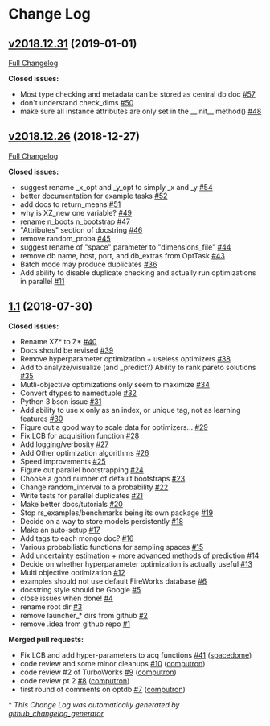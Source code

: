 # Change Log

## [v2018.12.31](https://github.com/hackingmaterials/rocketsled/tree/v2018.12.31) (2019-01-01)
[Full Changelog](https://github.com/hackingmaterials/rocketsled/compare/v2018.12.26...v2018.12.31)

**Closed issues:**

- Most type checking and metadata can be stored as central db doc [\#57](https://github.com/hackingmaterials/rocketsled/issues/57)
- don't understand check\_dims [\#50](https://github.com/hackingmaterials/rocketsled/issues/50)
- make sure all instance attributes are only set in the \_\_init\_\_ method\(\) [\#48](https://github.com/hackingmaterials/rocketsled/issues/48)

## [v2018.12.26](https://github.com/hackingmaterials/rocketsled/tree/v2018.12.26) (2018-12-27)
[Full Changelog](https://github.com/hackingmaterials/rocketsled/compare/1.1...v2018.12.26)

**Closed issues:**

- suggest rename \_x\_opt and \_y\_opt to simply \_x and \_y [\#54](https://github.com/hackingmaterials/rocketsled/issues/54)
- better documentation for example tasks [\#52](https://github.com/hackingmaterials/rocketsled/issues/52)
- add docs to return\_means [\#51](https://github.com/hackingmaterials/rocketsled/issues/51)
- why is XZ\_new one variable? [\#49](https://github.com/hackingmaterials/rocketsled/issues/49)
- rename n\_boots n\_bootstrap [\#47](https://github.com/hackingmaterials/rocketsled/issues/47)
- "Attributes" section of docstring [\#46](https://github.com/hackingmaterials/rocketsled/issues/46)
- remove random\_proba [\#45](https://github.com/hackingmaterials/rocketsled/issues/45)
- suggest rename of "space" parameter to "dimensions\_file" [\#44](https://github.com/hackingmaterials/rocketsled/issues/44)
- remove db name, host, port, and db\_extras from OptTask [\#43](https://github.com/hackingmaterials/rocketsled/issues/43)
- Batch mode may produce duplicates [\#36](https://github.com/hackingmaterials/rocketsled/issues/36)
- Add ability to disable duplicate checking and actually run optimizations in parallel [\#11](https://github.com/hackingmaterials/rocketsled/issues/11)

## [1.1](https://github.com/hackingmaterials/rocketsled/tree/1.1) (2018-07-30)
**Closed issues:**

- Rename XZ\* to Z\* [\#40](https://github.com/hackingmaterials/rocketsled/issues/40)
- Docs should be revised  [\#39](https://github.com/hackingmaterials/rocketsled/issues/39)
- Remove hyperparameter optimization + useless optimizers [\#38](https://github.com/hackingmaterials/rocketsled/issues/38)
- Add to analyze/visualize \(and \_predict?\) Ability to rank pareto solutions [\#35](https://github.com/hackingmaterials/rocketsled/issues/35)
- Mutli-objective optimizations only seem to maximize [\#34](https://github.com/hackingmaterials/rocketsled/issues/34)
- Convert dtypes to namedtuple [\#32](https://github.com/hackingmaterials/rocketsled/issues/32)
- Python 3 bson issue [\#31](https://github.com/hackingmaterials/rocketsled/issues/31)
- Add ability to use x only as an index, or unique tag, not as learning features [\#30](https://github.com/hackingmaterials/rocketsled/issues/30)
- Figure out a good way to scale data for optimizers... [\#29](https://github.com/hackingmaterials/rocketsled/issues/29)
- Fix LCB for acquisition function [\#28](https://github.com/hackingmaterials/rocketsled/issues/28)
- Add logging/verbosity [\#27](https://github.com/hackingmaterials/rocketsled/issues/27)
- Add Other optimization algorithms [\#26](https://github.com/hackingmaterials/rocketsled/issues/26)
- Speed improvements [\#25](https://github.com/hackingmaterials/rocketsled/issues/25)
- Figure out parallel bootstrapping [\#24](https://github.com/hackingmaterials/rocketsled/issues/24)
- Choose a good number of default bootstraps [\#23](https://github.com/hackingmaterials/rocketsled/issues/23)
- Change random\_interval to a probability [\#22](https://github.com/hackingmaterials/rocketsled/issues/22)
- Write tests for parallel duplicates [\#21](https://github.com/hackingmaterials/rocketsled/issues/21)
- Make better docs/tutorials [\#20](https://github.com/hackingmaterials/rocketsled/issues/20)
- Stop rs\_examples/benchmarks being its own package [\#19](https://github.com/hackingmaterials/rocketsled/issues/19)
- Decide on a way to store models persistently [\#18](https://github.com/hackingmaterials/rocketsled/issues/18)
- Make an auto-setup [\#17](https://github.com/hackingmaterials/rocketsled/issues/17)
- Add tags to each mongo doc? [\#16](https://github.com/hackingmaterials/rocketsled/issues/16)
- Various probabilistic functions for sampling spaces [\#15](https://github.com/hackingmaterials/rocketsled/issues/15)
- Add uncertainty estimation + more advanced methods of prediction [\#14](https://github.com/hackingmaterials/rocketsled/issues/14)
- Decide on whether hyperparameter optimization is actually useful [\#13](https://github.com/hackingmaterials/rocketsled/issues/13)
- Multi objective optimization [\#12](https://github.com/hackingmaterials/rocketsled/issues/12)
- examples should not use default FireWorks database [\#6](https://github.com/hackingmaterials/rocketsled/issues/6)
- docstring style should be Google [\#5](https://github.com/hackingmaterials/rocketsled/issues/5)
- close issues when done! [\#4](https://github.com/hackingmaterials/rocketsled/issues/4)
- rename root dir [\#3](https://github.com/hackingmaterials/rocketsled/issues/3)
- remove launcher\_\* dirs from github [\#2](https://github.com/hackingmaterials/rocketsled/issues/2)
- remove .idea from github repo [\#1](https://github.com/hackingmaterials/rocketsled/issues/1)

**Merged pull requests:**

- Fix LCB and add hyper-parameters to acq functions [\#41](https://github.com/hackingmaterials/rocketsled/pull/41) ([spacedome](https://github.com/spacedome))
- code review and some minor cleanups [\#10](https://github.com/hackingmaterials/rocketsled/pull/10) ([computron](https://github.com/computron))
- code review \#2 of TurboWorks [\#9](https://github.com/hackingmaterials/rocketsled/pull/9) ([computron](https://github.com/computron))
- code review pt 2 [\#8](https://github.com/hackingmaterials/rocketsled/pull/8) ([computron](https://github.com/computron))
- first round of comments on optdb [\#7](https://github.com/hackingmaterials/rocketsled/pull/7) ([computron](https://github.com/computron))



\* *This Change Log was automatically generated by [github_changelog_generator](https://github.com/skywinder/Github-Changelog-Generator)*
